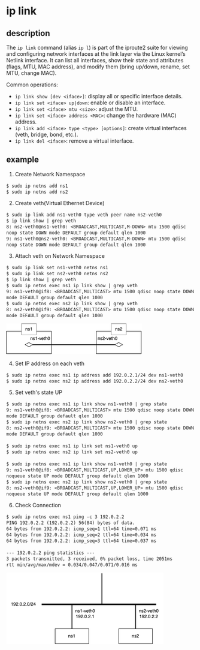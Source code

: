 # ip link

## description
The `ip link` command (alias `ip l`) is part of the iproute2 suite for viewing and configuring network interfaces at the link layer via the Linux kernel’s Netlink interface. It can list all interfaces, show their state and attributes (flags, MTU, MAC address), and modify them (bring up/down, rename, set MTU, change MAC).

Common operations:
- `ip link show [dev <iface>]`: display all or specific interface details.
- `ip link set <iface> up|down`: enable or disable an interface.
- `ip link set <iface> mtu <size>`: adjust the MTU.
- `ip link set <iface> address <MAC>`: change the hardware (MAC) address.
- `ip link add <iface> type <type> [options]`: create virtual interfaces (veth, bridge, bond, etc.).
- `ip link del <iface>`: remove a virtual interface.

## example
1. Create Network Namespace
```
$ sudo ip netns add ns1
$ sudo ip netns add ns2
```

2. Create veth(Virtual Ethernet Device)
```
$ sudo ip link add ns1-veth0 type veth peer name ns2-veth0
$ ip link show | grep veth
8: ns2-veth0@ns1-veth0: <BROADCAST,MULTICAST,M-DOWN> mtu 1500 qdisc noop state DOWN mode DEFAULT group default qlen 1000
9: ns1-veth0@ns2-veth0: <BROADCAST,MULTICAST,M-DOWN> mtu 1500 qdisc noop state DOWN mode DEFAULT group default qlen 1000
```

3. Attach veth on Network Namespace
```
$ sudo ip link set ns1-veth0 netns ns1
$ sudo ip link set ns2-veth0 netns ns2
$ ip link show | grep veth
$ sudo ip netns exec ns1 ip link show | grep veth
9: ns1-veth0@if8: <BROADCAST,MULTICAST> mtu 1500 qdisc noop state DOWN mode DEFAULT group default qlen 1000
$ sudo ip netns exec ns2 ip link show | grep veth
8: ns2-veth0@if9: <BROADCAST,MULTICAST> mtu 1500 qdisc noop state DOWN mode DEFAULT group default qlen 1000
```

![Network veth Diagram](./assets/ip-link-veth.drawio.png)

4. Set IP address on each veth
```
$ sudo ip netns exec ns1 ip address add 192.0.2.1/24 dev ns1-veth0
$ sudo ip netns exec ns2 ip address add 192.0.2.2/24 dev ns2-veth0
```

5. Set veth's state UP
```
$ sudo ip netns exec ns1 ip link show ns1-veth0 | grep state
9: ns1-veth0@if8: <BROADCAST,MULTICAST> mtu 1500 qdisc noop state DOWN mode DEFAULT group default qlen 1000
$ sudo ip netns exec ns2 ip link show ns2-veth0 | grep state
8: ns2-veth0@if9: <BROADCAST,MULTICAST> mtu 1500 qdisc noop state DOWN mode DEFAULT group default qlen 1000

$ sudo ip netns exec ns1 ip link set ns1-veth0 up
$ sudo ip netns exec ns2 ip link set ns2-veth0 up

$ sudo ip netns exec ns1 ip link show ns1-veth0 | grep state
9: ns1-veth0@if8: <BROADCAST,MULTICAST,UP,LOWER_UP> mtu 1500 qdisc noqueue state UP mode DEFAULT group default qlen 1000
$ sudo ip netns exec ns2 ip link show ns2-veth0 | grep state
8: ns2-veth0@if9: <BROADCAST,MULTICAST,UP,LOWER_UP> mtu 1500 qdisc noqueue state UP mode DEFAULT group default qlen 1000
```

6. Check Connection
```
$ sudo ip netns exec ns1 ping -c 3 192.0.2.2
PING 192.0.2.2 (192.0.2.2) 56(84) bytes of data.
64 bytes from 192.0.2.2: icmp_seq=1 ttl=64 time=0.071 ms
64 bytes from 192.0.2.2: icmp_seq=2 ttl=64 time=0.034 ms
64 bytes from 192.0.2.2: icmp_seq=3 ttl=64 time=0.037 ms

--- 192.0.2.2 ping statistics ---
3 packets transmitted, 3 received, 0% packet loss, time 2051ms
rtt min/avg/max/mdev = 0.034/0.047/0.071/0.016 ms
```

![Network Configuration Diagram](./assets/ip-link-network.drawio.png)
